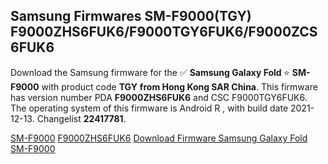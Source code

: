 <h2>Samsung Firmwares SM-F9000(TGY) F9000ZHS6FUK6/F9000TGY6FUK6/F9000ZCS6FUK6</h2>
Download the Samsung firmware for the ✅ <strong>Samsung Galaxy Fold </strong> ⭐ <strong>SM-F9000</strong> with product code <strong>TGY</strong> <strong> from Hong Kong SAR China</strong>. This firmware has version number PDA <strong>F9000ZHS6FUK6</strong> and CSC F9000TGY6FUK6. The operating system of this firmware is Android R , with build date 2021-12-13. Changelist <strong>22417781</strong>.


[SM-F9000](https://samfirm.shop/samsung/model/SM-F9000)
[F9000ZHS6FUK6](https://samfirm.shop/samsung/pda/F9000ZHS6FUK6)
[Download Firmware Samsung Galaxy Fold SM-F9000](https://samfirm.shop/samsung/firmware/481774)
